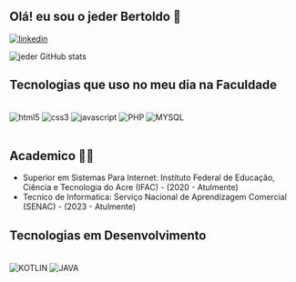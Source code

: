 ## Olá! eu sou o jeder Bertoldo 👋

[![linkedin](https://img.shields.io/badge/LinkedIn-0077B5?style=for-the-badge&logo=linkedin&logoColor=white)](https://www.linkedin.com/in/jeder-valdivino-3700101b0/)

![jeder GitHub stats](https://github-readme-stats.vercel.app/api?username=jeder-Bertoldo&show_icons=true&theme=tokyonight)

## Tecnologias que uso no meu dia na Faculdade
<div style ="display: inline_block"><br>
<img align="center" alt= "html5" src="https://img.shields.io/badge/HTML5-E34F26?style=for-the-badge&logo=html5&logoColor=white"/>
<img align="center" alt= "css3" src="https://img.shields.io/badge/CSS3-1572B6?style=for-the-badge&logo=css3&logoColor=white"/>
<img align="center" alt= "javascript" src="https://img.shields.io/badge/JavaScript-F7DF1E?style=for-the-badge&logo=javascript&logoColor=black">
<img align="center" alt= "PHP" src="https://img.shields.io/badge/PHP-777BB4?style=for-the-badge&logo=php&logoColor=white">
<img align="center" alt= "MYSQL" src="https://img.shields.io/badge/MySQL-00000F?style=for-the-badge&logo=mysql&logoColor=white">
</div></br>

## Academico 🧑‍💻

* Superior em Sistemas Para Internet: Instituto Federal de Educação, Ciência e Tecnologia do Acre (IFAC) - (2020 - Atulmente)
* Tecnico de Informatica: Serviço Nacional de Aprendizagem Comercial (SENAC) - (2023 - Atulmente)


## Tecnologias em Desenvolvimento
<div style ="display: inline_block"><br>
<img align="center" alt= "KOTLIN" src="https://img.shields.io/badge/Kotlin-0095D5?&style=for-the-badge&logo=kotlin&logoColor=white"/>
<img align="center" alt= "JAVA" src="https://img.shields.io/badge/Java-ED8B00?style=for-the-badge&logo=openjdk&logoColor=white"/>
</div></br>
